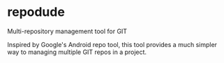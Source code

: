 repodude
========

Multi-repository management tool for GIT

Inspired by Google's Android repo tool, this tool provides a much simpler
way to managing multiple GIT repos in a project.
